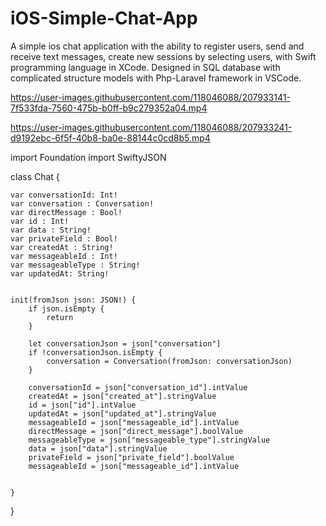 # iOS-Simple-Chat-App
A simple ios chat application with the ability to register users, send and receive text messages, create new sessions by selecting users, with Swift programming language in XCode. Designed in SQL database with complicated structure models with Php-Laravel framework in VSCode.


https://user-images.githubusercontent.com/118046088/207933141-7f533fda-7560-475b-b0ff-b9c279352a04.mp4



https://user-images.githubusercontent.com/118046088/207933241-d9192ebc-6f5f-40b8-ba0e-88144c0cd8b5.mp4



import Foundation
import SwiftyJSON

class Chat {

    var conversationId: Int!
    var conversation : Conversation!
    var directMessage : Bool!
    var id : Int!
    var data : String!
    var privateField : Bool!
    var createdAt : String!
    var messageableId : Int!
    var messageableType : String!
    var updatedAt: String!


    init(fromJson json: JSON!) {
        if json.isEmpty {
            return
        }
        
        let conversationJson = json["conversation"]
        if !conversationJson.isEmpty {
            conversation = Conversation(fromJson: conversationJson)
        }
        
        conversationId = json["conversation_id"].intValue
        createdAt = json["created_at"].stringValue
        id = json["id"].intValue
        updatedAt = json["updated_at"].stringValue
        messageableId = json["messageable_id"].intValue
        directMessage = json["direct_message"].boolValue
        messageableType = json["messageable_type"].stringValue
        data = json["data"].stringValue
        privateField = json["private_field"].boolValue
        messageableId = json["messageable_id"].intValue
     
        
    }
}
